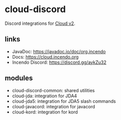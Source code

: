 # cloud-discord

Discord integrations for [Cloud v2](https://github.com/incendo/cloud).

## links

- JavaDoc: https://javadoc.io/doc/org.incendo
- Docs: https://cloud.incendo.org
- Incendo Discord: https://discord.gg/aykZu32

## modules

- cloud-discord-common: shared utilities
- cloud-jda: integration for JDA4
- cloud-jda5: integration for JDA5 slash commands
- cloud-javacord: integration for javacord
- cloud-kord: integration for kord
